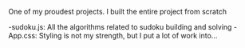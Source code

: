 One of my proudest projects. I built the entire project from scratch

-sudoku.js: All the algorithms related to sudoku building and solving
-App.css: Styling is not my strength, but I put a lot of work into...
